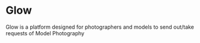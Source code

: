 # Glow
Glow is a platform designed for photographers and models to send out/take requests of Model Photography
